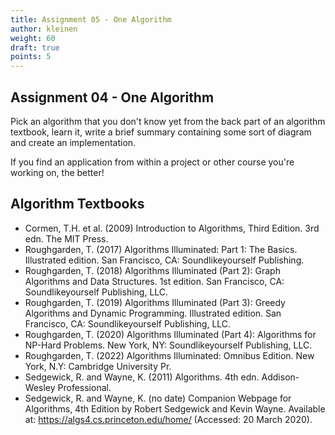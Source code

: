 ```yaml
---
title: Assignment 05 - One Algorithm
author: kleinen
weight: 60
draft: true
points: 5
---
```


## Assignment 04 - One Algorithm

Pick an algorithm that you don't know yet from the back part of an algorithm textbook, learn it, write a brief summary containing some sort of diagram and create an implementation.

If you find an application from within a project or other course you're working on, the better!

## Algorithm Textbooks

 - Cormen, T.H. et al. (2009) Introduction to Algorithms, Third Edition. 3rd edn. The MIT Press.
 - Roughgarden, T. (2017) Algorithms Illuminated: Part 1: The Basics. Illustrated edition. San Francisco, CA: Soundlikeyourself Publishing.
 - Roughgarden, T. (2018) Algorithms Illuminated (Part 2): Graph Algorithms and Data Structures. 1st edition. San Francisco, CA: Soundlikeyourself Publishing, LLC.
 - Roughgarden, T. (2019) Algorithms Illuminated (Part 3): Greedy Algorithms and Dynamic Programming. Illustrated edition. San Francisco, CA: Soundlikeyourself Publishing, LLC.
 - Roughgarden, T. (2020) Algorithms Illuminated (Part 4): Algorithms for NP-Hard Problems. New York, NY: Soundlikeyourself Publishing, LLC.
 - Roughgarden, T. (2022) Algorithms Illuminated: Omnibus Edition. New York, N.Y: Cambridge University Pr.
 - Sedgewick, R. and Wayne, K. (2011) Algorithms. 4th edn. Addison-Wesley Professional.
 - Sedgewick, R. and Wayne, K. (no date) Companion Webpage for Algorithms, 4th Edition by Robert Sedgewick and Kevin Wayne. Available at: https://algs4.cs.princeton.edu/home/ (Accessed: 20 March 2020).
